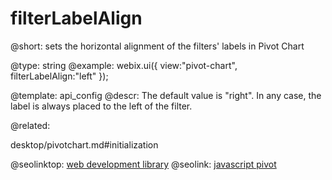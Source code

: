 filterLabelAlign
=============


@short:
	sets the horizontal alignment of the filters' labels in Pivot Chart 

@type: string
@example:
webix.ui({
	view:"pivot-chart",
    filterLabelAlign:"left"
});

@template:	api_config
@descr:
The default value is "right". In any case, the label is always placed to the left of the filter. 

@related:

desktop/pivotchart.md#initialization

@seolinktop: [web development library](https://webix.com)
@seolink: [javascript pivot](https://webix.com/pivot/)